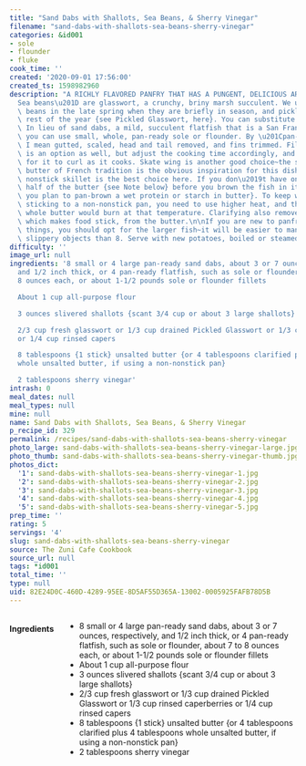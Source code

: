 ```yaml
---
title: "Sand Dabs with Shallots, Sea Beans, & Sherry Vinegar"
filename: "sand-dabs-with-shallots-sea-beans-sherry-vinegar"
categories: &id001
- sole
- flounder
- fluke
cook_time: ''
created: '2020-09-01 17:56:00'
created_ts: 1598982960
description: "A RICHLY FLAVORED PANFRY THAT HAS A PUNGENT, DELICIOUS AROMA. \u201C\
  Sea beans\u201D are glasswort, a crunchy, briny marsh succulent. We use fresh sea\
  \ beans in the late spring when they are briefly in season, and pickled ones the\
  \ rest of the year {see Pickled Glasswort, here}. You can substitute capers or caperberries.\
  \ In lieu of sand dabs, a mild, succulent flatfish that is a San Francisco delicacy,\
  \ you can use small, whole, pan-ready sole or flounder. By \u201Cpan-ready,\u201D\
  \ I mean gutted, scaled, head and tail removed, and fins trimmed. Filleted fish\
  \ is an option as well, but adjust the cooking time accordingly, and be prepared\
  \ for it to curl as it cooks. Skate wing is another good choice~the skate in black\
  \ butter of French tradition is the obvious inspiration for this dish.\n\nA large\
  \ nonstick skillet is the best choice here. If you don\u2019t have one, clarify\
  \ half of the butter {see Note below} before you brown the fish in it {or any time\
  \ you plan to pan-brown a wet protein or starch in butter}. To keep wet fish from\
  \ sticking to a non-nonstick pan, you need to use higher heat, and the solids in\
  \ whole butter would burn at that temperature. Clarifying also removes the water,\
  \ which makes food stick, from the butter.\n\nIf you are new to panfrying fragile\
  \ things, you should opt for the larger fish~it will be easier to manage 4 sizzling,\
  \ slippery objects than 8. Serve with new potatoes, boiled or steamed in their skins."
difficulty: ''
image_url: null
ingredients: '8 small or 4 large pan-ready sand dabs, about 3 or 7 ounces, respectively,
  and 1/2 inch thick, or 4 pan-ready flatfish, such as sole or flounder, about 7 to
  8 ounces each, or about 1-1/2 pounds sole or flounder fillets

  About 1 cup all-purpose flour

  3 ounces slivered shallots {scant 3/4 cup or about 3 large shallots}

  2/3 cup fresh glasswort or 1/3 cup drained Pickled Glasswort or 1/3 cup rinsed caperberries
  or 1/4 cup rinsed capers

  8 tablespoons {1 stick} unsalted butter {or 4 tablespoons clarified plus 4 tablespoons
  whole unsalted butter, if using a non-nonstick pan}

  2 tablespoons sherry vinegar'
intrash: 0
meal_dates: null
meal_types: null
mine: null
name: Sand Dabs with Shallots, Sea Beans, & Sherry Vinegar
p_recipe_id: 329
permalink: /recipes/sand-dabs-with-shallots-sea-beans-sherry-vinegar
photo_large: sand-dabs-with-shallots-sea-beans-sherry-vinegar-large.jpg
photo_thumb: sand-dabs-with-shallots-sea-beans-sherry-vinegar-thumb.jpg
photos_dict:
  '1': sand-dabs-with-shallots-sea-beans-sherry-vinegar-1.jpg
  '2': sand-dabs-with-shallots-sea-beans-sherry-vinegar-2.jpg
  '3': sand-dabs-with-shallots-sea-beans-sherry-vinegar-3.jpg
  '4': sand-dabs-with-shallots-sea-beans-sherry-vinegar-4.jpg
  '5': sand-dabs-with-shallots-sea-beans-sherry-vinegar-5.jpg
prep_time: ''
rating: 5
servings: '4'
slug: sand-dabs-with-shallots-sea-beans-sherry-vinegar
source: The Zuni Cafe Cookbook
source_url: null
tags: *id001
total_time: ''
type: null
uid: 82E24D0C-460D-4289-95EE-8D5AF55D365A-13002-0005925FAFB78D5B
---
```

<div class="large-8 medium-7 columns" id="writeup">	</div><!-- #writeup -->
</div><!-- #row-one -->
<div class="row" id="row-two">	<div class="medium-4 small-5 columns" id="ingredients"><h4>Ingredients</h4><div class="box box-ingredients content"><ul>
<li>8 small or 4 large pan-ready sand dabs, about 3 or 7 ounces, respectively, and 1/2 inch thick, or 4 pan-ready flatfish, such as sole or flounder, about 7 to 8 ounces each, or about 1-1/2 pounds sole or flounder fillets</li>
<li>About 1 cup all-purpose flour</li>
<li>3 ounces slivered shallots {scant 3/4 cup or about 3 large shallots}</li>
<li>2/3 cup fresh glasswort or 1/3 cup drained Pickled Glasswort or 1/3 cup rinsed caperberries or 1/4 cup rinsed capers</li>
<li>8 tablespoons {1 stick} unsalted butter {or 4 tablespoons clarified plus 4 tablespoons whole unsalted butter, if using a non-nonstick pan}</li>
<li>2 tablespoons sherry vinegar</li>
</ul>
</div>	</div>	<div class="medium-6 small-7 columns" id="directions">	</div>